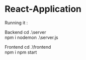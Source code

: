 # React-Application
Running it :

Backend
cd .\server\
npm i
nodemon .\server.js

Frontend
cd .\frontend\
npm i
npm start
